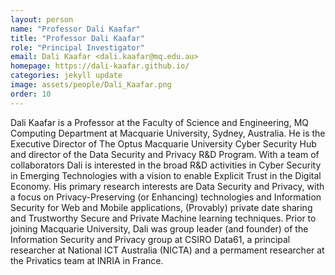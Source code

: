 ```yaml
---
layout: person
name: "Professor Dali Kaafar"
title: "Professor Dali Kaafar"
role: "Principal Investigator"
email: Dali Kaafar <dali.kaafar@mq.edu.au>
homepage: https://dali-kaafar.github.io/
categories: jekyll update
image: assets/people/Dali_Kaafar.png
order: 10
---
```

Dali Kaafar is a Professor at the Faculty of Science and Engineering, MQ Computing Department at Macquarie University, Sydney, Australia. He is the Executive Director of The Optus Macquarie University Cyber Security Hub and director of the Data Security and Privacy R&D Program. With a team of collaborators Dali is interested in the broad R&D activities in Cyber Security in Emerging Technologies with a vision to enable Explicit Trust in the Digital Economy. His primary research interests are Data Security and Privacy, with a focus on Privacy-Preserving (or Enhancing) technologies and Information Security for Web and Mobile applications, (Provably) private date sharing and Trustworthy Secure and Private Machine learning techniques. Prior to joining Macquarie University, Dali was group leader (and founder) of the Information Security and Privacy group at CSIRO Data61, a principal researcher at National ICT Australia (NICTA) and a permament researcher at the Privatics team at INRIA in France.